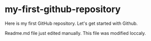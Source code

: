 # my-first-github-repository
Here is my first GitHub repository. Let's get started with Github.

Readme.md file just edited manually. This file was modified loccaly.
